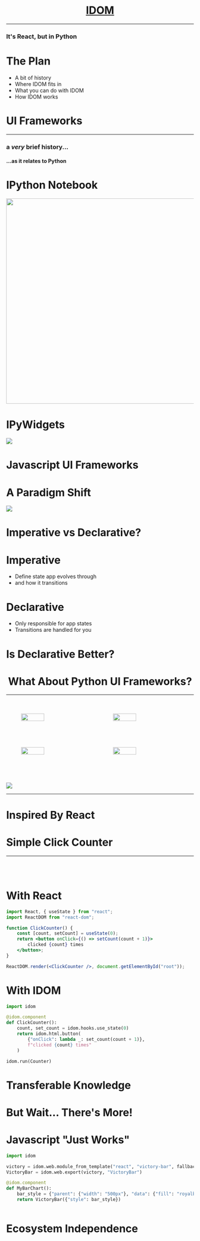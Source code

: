 <span data-idom="views.header"/>

# <div style="display:flex;justify-content:center;"><a href="https://github.com/idom-team/idom" target="_blank">IDOM</a></div>

---

### It's React, but in Python

<!--

presenting on IDOM

new UI Framework for Python
best compared to

Plotly Dash
Streamlit
IPyWidgets
others...

full disclosure I'm also creator of IDOM

-->

# The Plan

- A bit of history
- Where IDOM fits in
- What you can do with IDOM
- How IDOM works


# UI Frameworks

---

### a *very* brief history...

#### ...as it relates to Python

<!--

A history of what?

given that IDOM is a UI framework

that's what we're gonna focus on

 -->


# IPython Notebook

<img src="https://github.com/rmorshea/talks/raw/master/idom/what-is-idom/static/ipython-notebook.png" style="height:550px" />

<!--

Start with IPython Notebook

came about around
~2010-2012

The browser was becoming the OS of the internet.

Python, being a backend language had to adapt.

To my mind

IPython Notebook was a leader in that area

and remains so today

in the form of
Jupyter Lab
and the "Jovian" ecosystem

part of the reason for that is...

-->


# IPyWidgets

<img src="https://github.com/rmorshea/talks/raw/master/idom/what-is-idom/static/ipywidgets-interaction.gif" />

<!--

related project

~2012-2014

leveraged IPython Notebook APIs

to give Python bidirectional comms with Browser

thus, brought interactivity to Python

see example

This helped to spur Python's popularity amongst scientists

allowed for creation of
interactive
computing tools
for non-engineers

scientists no longer had to make User Interfaces themselves
in order to make their work more approachable

shifting gears...

-->


# Javascript UI Frameworks


<!--

This is where the "React"
from the title
comes into the picture

How many of you guys have heard of React?

if you're unfamiliar don't wory.
part of the point
I don't want you need to know about
Javascript or React

getting back to it

-->


# A Paradigm Shift

<img src="https://github.com/rmorshea/talks/raw/master/idom/what-is-idom/static/js-shift-to-declarative.png" />

<!--

a little later
2015-2017

paradigm shift
within world of Javascript UI Framework

new declarative frameworks
like React and Vue
gained popularity

over old imperative ones
like Angular
which had been extremely popular prior

While there are many fads in the JS world
declarative frameworks
and React specifically
seem to have staying power.

based on the graph
not going anywhere anytime soon

to understand why
need to talk about those two terms

-->


# Imperative vs Declarative?

<!--

high level
these terms
describe two programming paradigms

depending on context
what paradigm you're programming in

stylistic choice
one you might not even be aware you're making

or enforced by a framework or programming language

what is difference?

-->

# Imperative

<!--

what it means
to operate in imperative
with respect to making web applications

you as developer
are responsible for

-->

- Define state app evolves through
- and how it transitions

<!--

In short, you as the developer have very fine grained control

-->

# Declarative

- Only responsible for app states
- Transitions are handled for you


# Is Declarative Better?

<!--

So why are declarative JS frameworks
gaining market share?

may have noticed
in declarative

one less thing for programmer to worry about
that being
details those transtions between states
of course
at the cost of control

but many times we don't want that burden
bugs
extra work

---

before moving on

important to state
there's a lot more to this topic

but for the purposes of this talk that's all you need to know

-->

# <div style="display:flex;justify-content:center;"><div>What About Python UI Frameworks?</div></div>

<!--

What About Python UI Frameworks?
Have they learned the same lesson?

Declarative programs tends to be
easier to do correctly


It's been a while since IPyWidgets

unfortunately, no
not really

almost all
one form or another
fall prey problems of
imperative design patterns

there's been some movement in a possitive direction
Streamlit has done best
but doesn't fully embrace it

-->

---

<div style="width:100%">
  <div style="display:flex;justify-content:center;">
    <img style="width:35%;margin:7%" src="https://static.bokeh.org/branding/logos/bokeh-logo.svg" />
    <img style="width:35%;margin:7%" src="https://panel.holoviz.org/_static/logo_stacked.png" />
  </div>
  <div style="display:flex;justify-content:center;">
    <img style="width:35%;margin:7%" src="https://avatars.githubusercontent.com/u/5997976?s=200&v=4" />
    <img style="width:35%;margin:7%" src="https://streamlit.io/images/brand/streamlit-logo-primary-colormark-darktext.svg" />
  </div>
</div>

#

<!--

That's where IDOM comes in

unlike peers
IDOM takes heavy inspiration from the React UI Framework

thus has many of the same declarative virtues

Beyond that though
IDOM as UI framework for Python is unusually powerful

because

puts nearly all the same capabilities of the React
into the hands of Python developers

which, mind you, React is a JS Framework
and having near parity
with features of a JS Framework
is pretty unheard of

SCROLL DOWN!

But it also doesn't give up the things that are great about Python
MATPLOTLIB!

 -->

<div style="height:25vh" />

<img src="https://raw.githubusercontent.com/idom-team/idom/main/branding/svg/idom-logo.svg" />

<div style="height:50vh" />

---

<span data-idom="views.gallery" />


# Inspired By React

<!--

want to
take a moment

To emphasize the inspriation from React

look at example

 -->

# Simple Click Counter

---

<div style="display:flex;justify-content:center;margin-top:50px;">
  <span data-idom="views.click_count" />
</div>


# With React

<!--

This is Javascript (JSX specifically)
so the syntax looks weird

just note a few things

-->

```jsx
import React, { useState } from "react";
import ReactDOM from "react-dom";

function ClickCounter() {
    const [count, setCount] = useState(0);
    return <button onClick={() => setCount(count + 1)}>
        clicked {count} times
    </button>;
}

ReactDOM.render(<ClickCounter />, document.getElementById("root"));
```


# With IDOM

```python
import idom

@idom.component
def ClickCounter():
    count, set_count = idom.hooks.use_state(0)
    return idom.html.button(
        {"onClick": lambda _: set_count(count + 1)},
        f"clicked {count} times"
    )

idom.run(Counter)
```

# Transferable Knowledge

<!--

A cool side effect
of similarity

When you learn how to write a app with IDOM

while not exactly the same

If you choose to learn Javascript
much of what you learned with IDOM
can be directly applied
writing apps with React in JS

 -->


# But Wait... There's More!


# Javascript "Just Works"

```python
import idom

victory = idom.web.module_from_template("react", "victory-bar", fallback="⌛")
VictoryBar = idom.web.export(victory, "VictoryBar")

@idom.component
def MyBarChart():
    bar_style = {"parent": {"width": "500px"}, "data": {"fill": "royalblue"}}
    return VictoryBar({"style": bar_style})
```

<div style="display:flex;justify-content:center;">
  <span data-idom="views.victory_chart" />
</div>


<!--

When you do need to use Javascript it's easy

Because IDOM is still running Python in the backened
e.g. Matplotlib ex

So long as library you want is React

Just export the component you want and use it

-->


# Ecosystem Independence

<span data-idom="views.img" data-file="idom-in-jupyter.gif" />

<!--

- IDOM's peers intentionally or by neccessity lock you into using one set of tools
  - EX. Jupyter Widgets, Plotly, or Streamlit
  - A widget written for one of these tools can't be ported elsewhere
  - One written for IDOM can, in principle be taken anywhere
  - Already supports Juyterpy and Plotly Dash

-->
